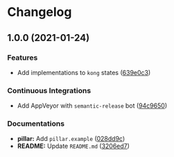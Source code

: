 # Changelog

## 1.0.0 (2021-01-24)


### Features

* Add implementations to `kong` states ([639e0c3](https://github.com/extra2000/kong-formula/commit/639e0c362a64ef742d0a2b34744d756ed5f3ffca))


### Continuous Integrations

* Add AppVeyor with `semantic-release` bot ([94c9650](https://github.com/extra2000/kong-formula/commit/94c96508f1c954c63432a91261d71d26aeb8bc13))


### Documentations

* **pillar:** Add `pillar.example` ([028dd9c](https://github.com/extra2000/kong-formula/commit/028dd9cd6c84bdc25952811198fa61d58fe91daf))
* **README:** Update `README.md` ([3206ed7](https://github.com/extra2000/kong-formula/commit/3206ed79ebab4c5a6eee554c1d7cb0d5d26a5400))
